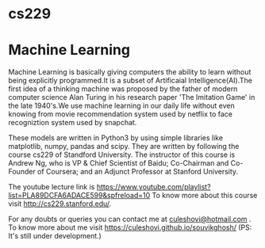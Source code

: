 # cs229
# Machine Learning

Machine Learning is basically giving computers the ability to learn without being explicitly programmed.It is a subset of Artificaial Intelligence(AI).The first idea of a thinking machine was proposed by the father of modern computer science Alan Turing in his research paper 'The Imitation Game' in the late 1940's.We use machine learning in our daily life without even knowing from movie recommendation system used by netflix to face recogniztion system used by snapchat.

These models are written in Python3 by using simple libraries like matplotlib, numpy, pandas and scipy.
They are written by following the course cs229 of Standford University. The instructor of this course is Andrew Ng, who is VP & Chief Scientist of Baidu; Co-Chairman and Co-Founder of Coursera; and an Adjunct Professor at Stanford University.

The youtube lecture link is https://www.youtube.com/playlist?list=PLA89DCFA6ADACE599&spfreload=10 
To know more about this course visit http://cs229.stanford.edu/.

For any doubts or queries you can contact me at culeshovi@hotmail.com .
To know more about me visit https://culeshovi.github.io/souvikghosh/ (PS: It's still under development.)





 
